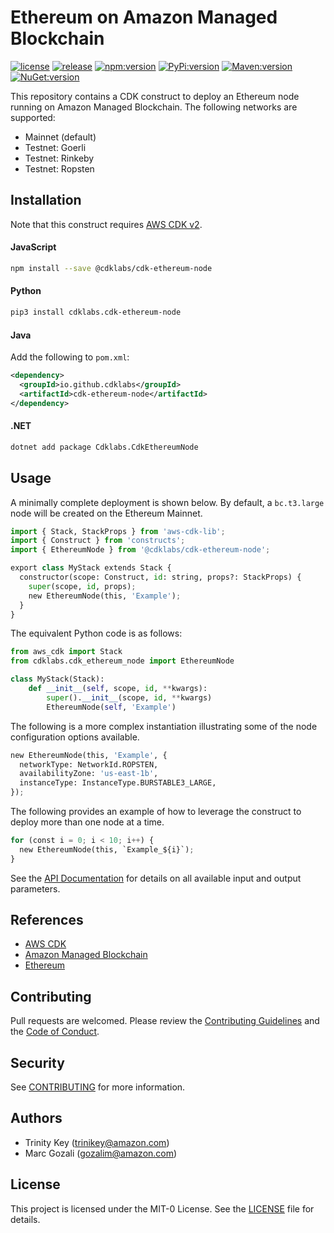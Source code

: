# Ethereum on Amazon Managed Blockchain

[![license](https://img.shields.io/github/license/cdklabs/cdk-ethereum-node?color=green)](https://opensource.org/licenses/MIT)
[![release](https://img.shields.io/github/v/release/cdklabs/cdk-ethereum-node?color=green)](https://github.com/cdklabs/cdk-ethereum-node/releases)
[![npm:version](https://img.shields.io/npm/v/@cdklabs/cdk-ethereum-node?color=blue)](https://www.npmjs.com/package/@cdklabs/cdk-ethereum-node)
[![PyPi:version](https://img.shields.io/pypi/v/cdklabs.cdk-ethereum-node?color=blue)](https://pypi.org/project/cdklabs.cdk-ethereum-node/)
[![Maven:version](https://img.shields.io/maven-central/v/io.github.cdklabs/cdk-ethereum-node?color=blue&label=maven)](https://central.sonatype.dev/artifact/io.github.cdklabs/cdk-ethereum-node/0.0.61)
[![NuGet:version](https://img.shields.io/nuget/v/Cdklabs.CdkEthereumNode?color=blue)](https://www.nuget.org/packages/Cdklabs.CdkEthereumNode)

This repository contains a CDK construct to deploy an Ethereum node running
on Amazon Managed Blockchain. The following networks are supported:

* Mainnet (default)
* Testnet: Goerli
* Testnet: Rinkeby
* Testnet: Ropsten

## Installation

Note that this construct requires [AWS CDK v2](https://docs.aws.amazon.com/cdk/v2/guide/getting_started.html#getting_started_install).

#### JavaScript

```bash
npm install --save @cdklabs/cdk-ethereum-node
```

#### Python

```bash
pip3 install cdklabs.cdk-ethereum-node
```

#### Java

Add the following to `pom.xml`:

```xml
<dependency>
  <groupId>io.github.cdklabs</groupId>
  <artifactId>cdk-ethereum-node</artifactId>
</dependency>
```

#### .NET

```bash
dotnet add package Cdklabs.CdkEthereumNode
```

## Usage

A minimally complete deployment is shown below. By default,
a `bc.t3.large` node will be created on the Ethereum Mainnet.

```python
import { Stack, StackProps } from 'aws-cdk-lib';
import { Construct } from 'constructs';
import { EthereumNode } from '@cdklabs/cdk-ethereum-node';

export class MyStack extends Stack {
  constructor(scope: Construct, id: string, props?: StackProps) {
    super(scope, id, props);
    new EthereumNode(this, 'Example');
  }
}
```

The equivalent Python code is as follows:

```python
from aws_cdk import Stack
from cdklabs.cdk_ethereum_node import EthereumNode

class MyStack(Stack):
    def __init__(self, scope, id, **kwargs):
        super().__init__(scope, id, **kwargs)
        EthereumNode(self, 'Example')
```

The following is a more complex instantiation illustrating some of the node configuration options available.

```python
new EthereumNode(this, 'Example', {
  networkType: NetworkId.ROPSTEN,
  availabilityZone: 'us-east-1b',
  instanceType: InstanceType.BURSTABLE3_LARGE,
});
```

The following provides an example of how to leverage the construct to deploy more than one node at a time.

```python
for (const i = 0; i < 10; i++) {
  new EthereumNode(this, `Example_${i}`);
}
```

See the [API Documentation](API.md) for details on all available input and output parameters.

## References

* [AWS CDK](https://docs.aws.amazon.com/cdk/v2/guide/home.html)
* [Amazon Managed Blockchain](https://aws.amazon.com/managed-blockchain/)
* [Ethereum](https://ethereum.org/en/developers/docs/)

## Contributing

Pull requests are welcomed. Please review the [Contributing Guidelines](CONTRIBUTING.md)
and the [Code of Conduct](CODE_OF_CONDUCT.md).

## Security

See [CONTRIBUTING](CONTRIBUTING.md#security-issue-notifications) for more information.

## Authors

* Trinity Key (trinikey@amazon.com)
* Marc Gozali (gozalim@amazon.com)

## License

This project is licensed under the MIT-0 License. See the [LICENSE](LICENSE) file for details.
